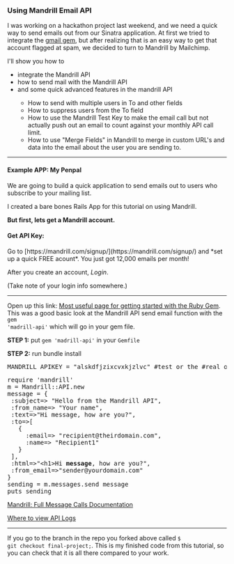 <h3>Using Mandrill Email API</h3>

I was working on a hackathon project last weekend, and we need a quick way to send emails out from our Sinatra application. At first we tried to integrate the <a href="https://rubygems.org/gems/gmail" target="_blank">gmail gem</a>, but after realizing that is an easy way to get that account flagged at spam, we decided to turn to Mandrill by Mailchimp.

I'll show you how to
<ul>
	<li>integrate the Mandrill API</li>
	<li>how to send mail with the Mandrill API</li>
	<li>and some quick advanced features in the mandrill API</li>
	<ul>
		<li>How to send with multiple users in To and other fields</li>
		<li>How to suppress users from the To field</li>
		<li>How to use the Mandrill Test Key to make the email call but not actually push out an email to count against your monthly API call limit.</li>
		<li>How to use "Merge Fields" in Mandrill to merge in custom URL's and data into the email about the user you are sending to.</li>
	</ul>
</ul>

__________________________

<h4>Example APP: My Penpal</h4>

We are going to build a quick application to send emails out to users who subscribe to your mailing list.  

I created a bare bones Rails App for this tutorial on using Mandrill.

__But first, lets get a Mandrill account.__

<h4>Get API Key:</h4>
Go to [https://mandrill.com/signup/](https://mandrill.com/signup/) and *set up a quick FREE acount*.  You just got 12,000 emails per month!

After you create an account, *Login*. 

(Take note of your login info somewhere.)

__________________________

Open up this link: [Most useful page for getting started with the Ruby Gem](http://help.mandrill.com/entries/23257181-Using-the-Mandrill-Ruby-Gem). This was a good basic look at the Mandrill API send email function with the <code>gem 'madrill-api'</code> which will go in your gem file.</code>

__STEP 1:__ put <code>gem 'madrill-api'</code> in your <code>Gemfile</code>

__STEP 2:__ run bundle install

<pre>
MANDRILL_APIKEY = "alskdfjzixcvxkjzlvc" #test or the #real one
</pre>

<pre>
require 'mandrill'  
m = Mandrill::API.new
message = {  
 :subject=> "Hello from the Mandrill API",  
 :from_name=> "Your name",  
 :text=>"Hi message, how are you?",  
 :to=>[  
   {  
     :email=> "recipient@theirdomain.com",  
     :name=> "Recipient1"  
   }  
 ],  
 :html=>"<html>&lt;h1&gt;Hi <strong>message</strong>, how are you?</h1></html>",  
 :from_email=>"sender@yourdomain.com"  
}  
sending = m.messages.send message  
puts sending
</pre>

[Mandrill: Full Message Calls Documentation](https://mandrillapp.com/api/docs/messages.JSON.html)

[Where to view API Logs](https://mandrillapp.com/settings/api)

__________________________

If you go to the branch in the repo you forked above called <code>$ git checkout final-project;</code>. This is my finished code from this tutorial, so you can check that it is all there compared to your work.  